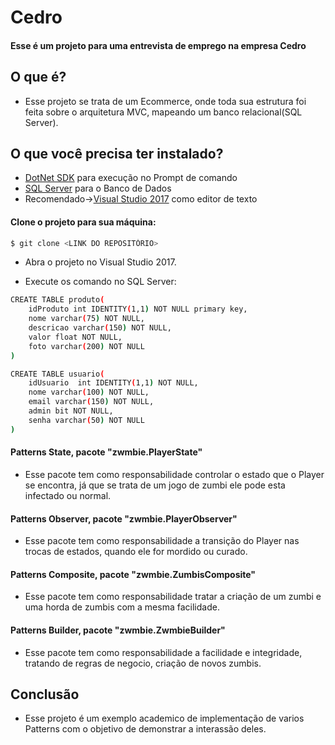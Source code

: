 Cedro
=====================

#### Esse é um projeto para uma entrevista de emprego na empresa Cedro

## O que é?

- Esse projeto se trata de um Ecommerce, onde toda sua estrutura foi feita sobre o arquitetura MVC, mapeando um banco relacional(SQL Server).

## O que você precisa ter instalado?

- [DotNet SDK](https://www.microsoft.com/en-us/download/details.aspx?id=15354) para execução no Prompt de comando
- [SQL Server](https://www.microsoft.com/pt-br/sql-server/sql-server-downloads) para o Banco de Dados
- Recomendado->[Visual Studio 2017](https://www.visualstudio.com/pt-br/downloads/?rr=https%3A%2F%2Fwww.google.com.br%2F) como editor de texto
	
#### Clone o projeto para sua máquina:

```bash
$ git clone <LINK DO REPOSITÓRIO>
```
- Abra o projeto no Visual Studio 2017.  

- Execute os comando no SQL Server:
```bash
CREATE TABLE produto(
	idProduto int IDENTITY(1,1) NOT NULL primary key,
	nome varchar(75) NOT NULL,
	descricao varchar(150) NOT NULL,
	valor float NOT NULL,
	foto varchar(200) NOT NULL
)
```
```bash
CREATE TABLE usuario(
	idUsuario  int IDENTITY(1,1) NOT NULL,
	nome varchar(100) NOT NULL,
	email varchar(150) NOT NULL,
	admin bit NOT NULL,
	senha varchar(50) NOT NULL
)
```

#### Patterns State, pacote "zwmbie.PlayerState"

- Esse pacote tem como responsabilidade controlar o estado que o Player se encontra, já que se trata de um jogo de zumbi ele pode esta infectado ou normal.

#### Patterns Observer, pacote "zwmbie.PlayerObserver"

- Esse pacote tem como responsabilidade a transição do Player nas trocas de estados, quando ele for mordido ou curado.


#### Patterns Composite, pacote "zwmbie.ZumbisComposite"

- Esse pacote tem como responsabilidade tratar a criação de um zumbi e uma horda de zumbis com a mesma facilidade.


#### Patterns Builder, pacote "zwmbie.ZwmbieBuilder"

- Esse pacote tem como responsabilidade a facilidade e integridade, tratando de regras de negocio, criação de novos zumbis.

## Conclusão

- Esse projeto é um exemplo academico de implementação de varios Patterns com o objetivo de demonstrar a interassão deles.
